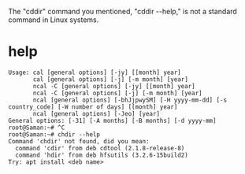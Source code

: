 
The "cddir" command you mentioned, "cddir --help," is not a standard command in Linux systems.

# help

```
Usage: cal [general options] [-jy] [[month] year]
       cal [general options] [-j] [-m month] [year]
       ncal -C [general options] [-jy] [[month] year]
       ncal -C [general options] [-j] [-m month] [year]
       ncal [general options] [-bhJjpwySM] [-H yyyy-mm-dd] [-s country_code] [-W number of days] [[month] year]
       ncal [general options] [-Jeo] [year]
General options: [-31] [-A months] [-B months] [-d yyyy-mm]
root@Saman:~# ^C
root@Saman:~# chdir --help
Command 'chdir' not found, did you mean:
  command 'cdir' from deb cdtool (2.1.8-release-8)
  command 'hdir' from deb hfsutils (3.2.6-15build2)
Try: apt install <deb name>
```

